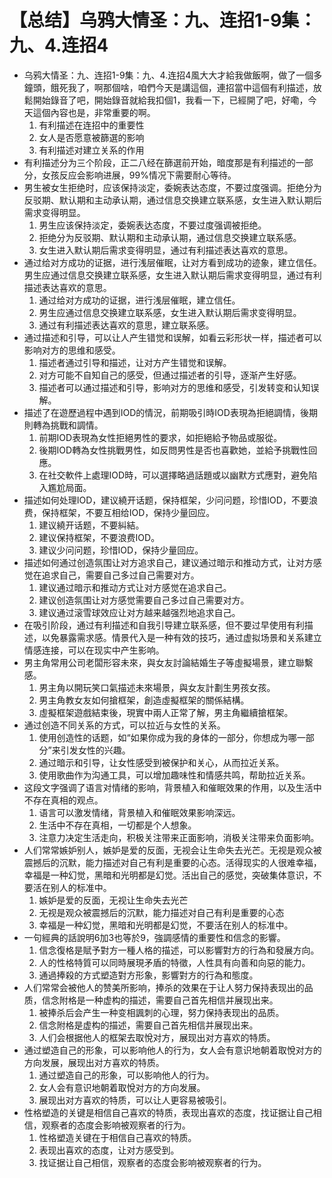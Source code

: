 # 【总结】乌鸦大情圣：九、连招1-9集：九、4.连招4

-   乌鸦大情圣：九、连招1-9集：九、4.连招4風大大才給我做飯啊，做了一個多鐘頭，餓死我了，啊那個啥，咱們今天是講這個，連招當中這個有利描述，放鬆開始錄音了吧，開始錄音就給我扣個1，我看一下，已經開了吧，好嘞，今天這個內容也是，非常重要的啊。
    1.  有利描述在连招中的重要性
    2.  女人是否愿意被篩選的影响
    3.  有利描述对建立关系的作用
-   有利描述分为三个阶段，正二八经在篩選前开始，暗度那是有利描述的一部分，女孩反应会影响进展，99%情况下需要耐心等待。
-   男生被女生拒绝时，应该保持淡定，委婉表达态度，不要过度强调。拒绝分为反驳期、默认期和主动承认期，通过信息交换建立联系感，女生进入默认期后需求变得明显。
    1.  男生应该保持淡定，委婉表达态度，不要过度强调被拒绝。
    2.  拒绝分为反驳期、默认期和主动承认期，通过信息交换建立联系感。
    3.  女生进入默认期后需求变得明显，通过有利描述表达喜欢的意思。
-   通过给对方成功的证据，进行浅层催眠，让对方看到成功的迹象，建立信任。男生应通过信息交换建立联系感，女生进入默认期后需求变得明显，通过有利描述表达喜欢的意思。
    1.  通过给对方成功的证据，进行浅层催眠，建立信任。
    2.  男生应通过信息交换建立联系感，女生进入默认期后需求变得明显。
    3.  通过有利描述表达喜欢的意思，建立联系感。
-   通过描述和引导，可以让人产生错觉和误解，如看云彩形状一样，描述者可以影响对方的思维和感受。
    1.  描述者通过引导和描述，让对方产生错觉和误解。
    2.  对方可能不自知自己的感受，但通过描述者的引导，逐渐产生好感。
    3.  描述者可以通过描述和引导，影响对方的思维和感受，引发转变和认知误解。
-   描述了在遊歷過程中遇到IOD的情況，前期吸引時IOD表現為拒絕調情，後期則轉為挑戰和調情。
    1.  前期IOD表現為女性拒絕男性的要求，如拒絕給予物品或服從。
    2.  後期IOD轉為女性挑戰男性，如反問男性是否也喜歡她，並給予挑戰性回應。
    3.  在社交軟件上處理IOD時，可以選擇略過話題或以幽默方式應對，避免陷入尷尬局面。
-   描述如何处理IOD，建议繞开话题，保持框架，少问问题，珍惜IOD，不要浪费，保持框架，不要互相给IOD，保持少量回应。
    1.  建议繞开话题，不要糾結。
    2.  建议保持框架，不要浪费IOD。
    3.  建议少问问题，珍惜IOD，保持少量回应。
-   描述如何通过创造氛围让对方追求自己，建议通过暗示和推动方式，让对方感觉在追求自己，需要自己多过自己需要对方。
    1.  建议通过暗示和推动方式让对方感觉在追求自己。
    2.  建议创造氛围让对方感觉需要自己多过自己需要对方。
    3.  建议通过滚雪球效应让对方越来越强烈地追求自己。
-   在吸引阶段，通过有利描述和自我引导建立联系感，但不要过早使用有利描述，以免暴露需求感。情景代入是一种有效的技巧，通过虚拟场景和关系建立情感连接，可以在现实中产生影响。
-   男主角常用公司老闆形容未來，與女友討論結婚生子等虛擬場景，建立聯繫感。
    1.  男主角以開玩笑口氣描述未來場景，與女友計劃生男孩女孩。
    2.  男主角教女友如何搶框架，創造虛擬框架的關係結構。
    3.  虛擬框架遊戲結束後，現實中兩人正常了解，男主角繼續搶框架。
-   通过创造不同关系的方式，可以拉近与女性的关系。
    1.  使用创造性的话题，如“如果你成为我的身体的一部分，你想成为哪一部分”来引发女性的兴趣。
    2.  通过暗示和引导，让女性感受到被保护和关心，从而拉近关系。
    3.  使用歌曲作为沟通工具，可以增加趣味性和情感共鸣，帮助拉近关系。
-   这段文字强调了语言对情绪的影响，背景植入和催眠效果的作用，以及生活中不存在真相的观点。
    1.  语言可以激发情绪，背景植入和催眠效果影响深远。
    2.  生活中不存在真相，一切都是个人想象。
    3.  注意力决定生活走向，积极关注带来正面影响，消极关注带来负面影响。
-   人们常常嫉妒别人，嫉妒是爱的反面，无视会让生命失去光芒。无视是观众被震撼后的沉默，能力描述对自己有利是重要的心态。活得现实的人很难幸福，幸福是一种幻觉，黑暗和光明都是幻觉。活出自己的感觉，突破集体意识，不要活在别人的标准中。 
    1.  嫉妒是爱的反面，无视让生命失去光芒
    2.  无视是观众被震撼后的沉默，能力描述对自己有利是重要的心态
    3.  幸福是一种幻觉，黑暗和光明都是幻觉，不要活在别人的标准中。
-   一句經典的話說明6加3也等於9，強調感情的重要性和信念的影響。
    1.  信念復格是賦予對方一種人格的描述，可以影響對方的行為和發展方向。
    2.  人的性格特質可以同時展現矛盾的特徵，人性具有向善和向惡的能力。
    3.  通過捧殺的方式塑造對方形象，影響對方的行為和態度。
-   人们常常会被他人的赞美所影响，捧杀的效果在于让人努力保持表现出的品质，信念附格是一种虚构的描述，需要自己首先相信并展现出来。
    1.  被捧杀后会产生一种变相諷刺的心理，努力保持表现出的品质。
    2.  信念附格是虚构的描述，需要自己首先相信并展现出来。
    3.  人们会根据他人的框架去取悅对方，展现出对方喜欢的特质。
-   通过塑造自己的形象，可以影响他人的行为，女人会有意识地朝着取悅对方的方向发展，展现出对方喜欢的特质。
    1.  通过塑造自己的形象，可以影响他人的行为。
    2.  女人会有意识地朝着取悅对方的方向发展。
    3.  展现出对方喜欢的特质，可以让人更容易被吸引。
-   性格塑造的关键是相信自己喜欢的特质，表现出喜欢的态度，找证据让自己相信，观察者的态度会影响被观察者的行为。
    1.  性格塑造关键在于相信自己喜欢的特质。
    2.  表现出喜欢的态度，让对方感受到。
    3.  找证据让自己相信，观察者的态度会影响被观察者的行为。